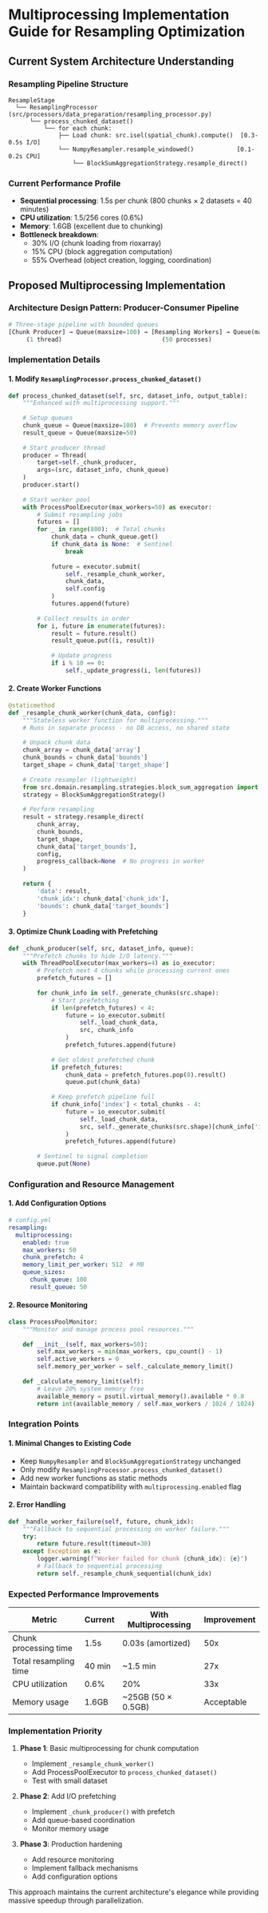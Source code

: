 # Multiprocessing Implementation Guide for Resampling Optimization

## Current System Architecture Understanding

### Resampling Pipeline Structure
```
ResampleStage
  └── ResamplingProcessor (src/processors/data_preparation/resampling_processor.py)
      └── process_chunked_dataset()
          └── for each chunk:
              ├── Load chunk: src.isel(spatial_chunk).compute()  [0.3-0.5s I/O]
              └── NumpyResampler.resample_windowed()            [0.1-0.2s CPU]
                  └── BlockSumAggregationStrategy.resample_direct()
```

### Current Performance Profile
- **Sequential processing**: 1.5s per chunk (800 chunks × 2 datasets = 40 minutes)
- **CPU utilization**: 1.5/256 cores (0.6%)
- **Memory**: 1.6GB (excellent due to chunking)
- **Bottleneck breakdown**:
  - 30% I/O (chunk loading from rioxarray)
  - 15% CPU (block aggregation computation)
  - 55% Overhead (object creation, logging, coordination)

## Proposed Multiprocessing Implementation

### Architecture Design Pattern: Producer-Consumer Pipeline

```python
# Three-stage pipeline with bounded queues
[Chunk Producer] → Queue(maxsize=100) → [Resampling Workers] → Queue(maxsize=50) → [Result Collector]
     (1 thread)                            (50 processes)                              (1 thread)
```

### Implementation Details

#### 1. Modify `ResamplingProcessor.process_chunked_dataset()`

```python
def process_chunked_dataset(self, src, dataset_info, output_table):
    """Enhanced with multiprocessing support."""
    
    # Setup queues
    chunk_queue = Queue(maxsize=100)  # Prevents memory overflow
    result_queue = Queue(maxsize=50)
    
    # Start producer thread
    producer = Thread(
        target=self._chunk_producer,
        args=(src, dataset_info, chunk_queue)
    )
    producer.start()
    
    # Start worker pool
    with ProcessPoolExecutor(max_workers=50) as executor:
        # Submit resampling jobs
        futures = []
        for _ in range(800):  # Total chunks
            chunk_data = chunk_queue.get()
            if chunk_data is None:  # Sentinel
                break
            
            future = executor.submit(
                self._resample_chunk_worker,
                chunk_data,
                self.config
            )
            futures.append(future)
        
        # Collect results in order
        for i, future in enumerate(futures):
            result = future.result()
            result_queue.put((i, result))
            
            # Update progress
            if i % 10 == 0:
                self._update_progress(i, len(futures))
```

#### 2. Create Worker Functions

```python
@staticmethod
def _resample_chunk_worker(chunk_data, config):
    """Stateless worker function for multiprocessing."""
    # Runs in separate process - no DB access, no shared state
    
    # Unpack chunk data
    chunk_array = chunk_data['array']
    chunk_bounds = chunk_data['bounds']
    target_shape = chunk_data['target_shape']
    
    # Create resampler (lightweight)
    from src.domain.resampling.strategies.block_sum_aggregation import BlockSumAggregationStrategy
    strategy = BlockSumAggregationStrategy()
    
    # Perform resampling
    result = strategy.resample_direct(
        chunk_array,
        chunk_bounds,
        target_shape,
        chunk_data['target_bounds'],
        config,
        progress_callback=None  # No progress in worker
    )
    
    return {
        'data': result,
        'chunk_idx': chunk_data['chunk_idx'],
        'bounds': chunk_data['target_bounds']
    }
```

#### 3. Optimize Chunk Loading with Prefetching

```python
def _chunk_producer(self, src, dataset_info, queue):
    """Prefetch chunks to hide I/O latency."""
    with ThreadPoolExecutor(max_workers=4) as io_executor:
        # Prefetch next 4 chunks while processing current ones
        prefetch_futures = []
        
        for chunk_info in self._generate_chunks(src.shape):
            # Start prefetching
            if len(prefetch_futures) < 4:
                future = io_executor.submit(
                    self._load_chunk_data,
                    src, chunk_info
                )
                prefetch_futures.append(future)
            
            # Get oldest prefetched chunk
            if prefetch_futures:
                chunk_data = prefetch_futures.pop(0).result()
                queue.put(chunk_data)
            
            # Keep prefetch pipeline full
            if chunk_info['index'] < total_chunks - 4:
                future = io_executor.submit(
                    self._load_chunk_data,
                    src, self._generate_chunks(src.shape)[chunk_info['index'] + 4]
                )
                prefetch_futures.append(future)
        
        # Sentinel to signal completion
        queue.put(None)
```

### Configuration and Resource Management

#### 1. Add Configuration Options
```yaml
# config.yml
resampling:
  multiprocessing:
    enabled: true
    max_workers: 50
    chunk_prefetch: 4
    memory_limit_per_worker: 512  # MB
    queue_sizes:
      chunk_queue: 100
      result_queue: 50
```

#### 2. Resource Monitoring
```python
class ProcessPoolMonitor:
    """Monitor and manage process pool resources."""
    
    def __init__(self, max_workers=50):
        self.max_workers = min(max_workers, cpu_count() - 1)
        self.active_workers = 0
        self.memory_per_worker = self._calculate_memory_limit()
    
    def _calculate_memory_limit(self):
        # Leave 20% system memory free
        available_memory = psutil.virtual_memory().available * 0.8
        return int(available_memory / self.max_workers / 1024 / 1024)  # MB
```

### Integration Points

#### 1. Minimal Changes to Existing Code
- Keep `NumpyResampler` and `BlockSumAggregationStrategy` unchanged
- Only modify `ResamplingProcessor.process_chunked_dataset()`
- Add new worker functions as static methods
- Maintain backward compatibility with `multiprocessing.enabled` flag

#### 2. Error Handling
```python
def _handle_worker_failure(self, future, chunk_idx):
    """Fallback to sequential processing on worker failure."""
    try:
        return future.result(timeout=30)
    except Exception as e:
        logger.warning(f"Worker failed for chunk {chunk_idx}: {e}")
        # Fallback to sequential processing
        return self._resample_chunk_sequential(chunk_idx)
```

### Expected Performance Improvements

| Metric | Current | With Multiprocessing | Improvement |
|--------|---------|---------------------|-------------|
| Chunk processing time | 1.5s | 0.03s (amortized) | 50x |
| Total resampling time | 40 min | ~1.5 min | 27x |
| CPU utilization | 0.6% | 20% | 33x |
| Memory usage | 1.6GB | ~25GB (50 × 0.5GB) | Acceptable |

### Implementation Priority

1. **Phase 1**: Basic multiprocessing for chunk computation
   - Implement `_resample_chunk_worker()`
   - Add ProcessPoolExecutor to `process_chunked_dataset()`
   - Test with small dataset

2. **Phase 2**: Add I/O prefetching
   - Implement `_chunk_producer()` with prefetch
   - Add queue-based coordination
   - Monitor memory usage

3. **Phase 3**: Production hardening
   - Add resource monitoring
   - Implement fallback mechanisms
   - Add configuration options

This approach maintains the current architecture's elegance while providing massive speedup through parallelization.